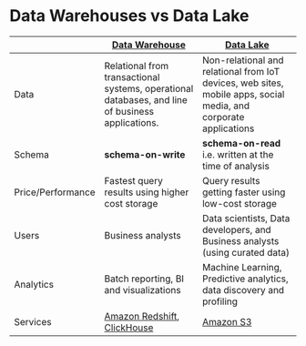 # Data Warehouses vs Data Lake

|                   | [Data Warehouse](DataWarehouses/Readme.md)                                                                                                       | [Data Lake](DataLake.md)                                                                               |
|-------------------|--------------------------------------------------------------------------------------------------------------------------------------------------|------------------------------------------------------------------------------------------------------------------|
| Data              | Relational from transactional systems, operational databases, and line of business applications.                                                 | Non-relational and relational from IoT devices, web sites, mobile apps, social media, and corporate applications |
| Schema            | **schema-on-write**                                                                                                                              | **schema-on-read** i.e. written at the time of analysis                                                          |
| Price/Performance | Fastest query results using higher cost storage                                                                                                  | Query results getting faster using low-cost storage                                                              |
| Users             | Business analysts                                                                                                                                | Data scientists, Data developers, and Business analysts (using curated data)                                     |
| Analytics         | Batch reporting, BI and visualizations                                                                                                           | Machine Learning, Predictive analytics, data discovery and profiling                                             |
| Services          | [Amazon Redshift](../../2_AWSServices/10_BigDataServices/DataStorage/DataWarehouses/AmazonRedshift.md), [ClickHouse](DataWarehouses/ClickHouse.md) | [Amazon S3](../../2_AWSServices/10_BigDataServices/DataStorage/DataLakes/S3DataLake.md)                           |